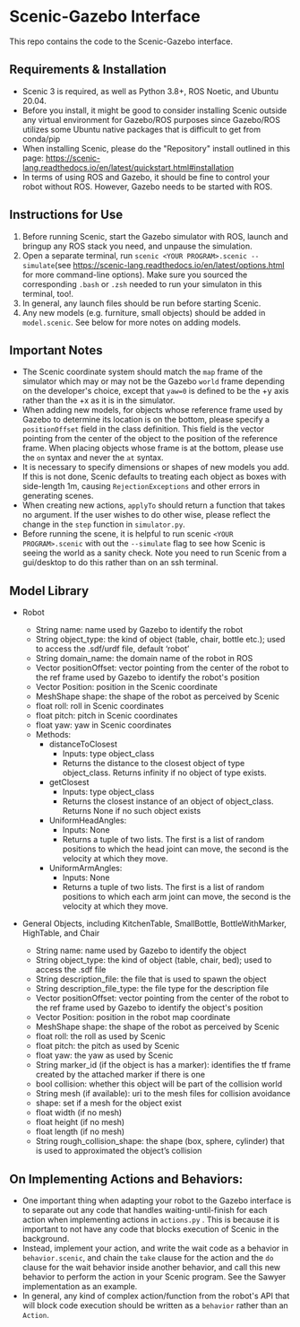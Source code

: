 ﻿# Scenic-Gazebo Interface
This repo contains the code to the Scenic-Gazebo interface.
## Requirements & Installation

 - Scenic 3 is required, as well as Python 3.8+, ROS Noetic, and Ubuntu 20.04.
 - Before you install, it might be good to consider installing Scenic outside any virtual environment for Gazebo/ROS purposes since Gazebo/ROS utilizes some Ubuntu native packages that is difficult to get from conda/pip
 - When installing Scenic, please do the "Repository" install outlined in this page: https://scenic-lang.readthedocs.io/en/latest/quickstart.html#installation 
 - In terms of using ROS and Gazebo, it should be fine to control your robot without ROS. However, Gazebo needs to be started with ROS.

## Instructions for Use

 1. Before running Scenic, start the Gazebo simulator with ROS, launch and bringup any ROS stack you need, and unpause the
    simulation. 
 2. Open a separate terminal, run `scenic <YOUR PROGRAM>.scenic --simulate`(see https://scenic-lang.readthedocs.io/en/latest/options.html for more
    command-line options). Make sure you sourced the corresponding `.bash` or `.zsh` needed to run your simulaton in this terminal, too!.
 3. In general, any launch files should be run before starting Scenic.
 4. Any new models (e.g. furniture, small objects) should be added in `model.scenic`. See below for more notes on adding models. 

## Important Notes

 - The Scenic coordinate system should match the `map` frame of the simulator which may or may not be the Gazebo `world` frame depending on the developer's choice, except that `yaw=0` is defined to be the +y axis rather than the +x as it is in the simulator.
 - When adding new models, for objects whose reference frame used by Gazebo to determine its location is on the bottom, please specify a `positionOffset` field in the class definition. This field is the vector pointing from the center of the object to the position of the reference frame. When placing objects whose frame is at the bottom, please use the `on` syntax and never the `at` syntax.
 - It is necessary to specify dimensions or shapes of new models you add. If this is not done, Scenic defaults to treating each object as boxes with side-length 1m, causing `RejectionExceptions` and other errors in generating scenes.
 - When creating new actions, `applyTo` should return a function that takes no argument. If the user wishes to do other wise, please reflect the change in the `step` function in `simulator.py`.
 - Before running the scene, it is helpful to run scenic `<YOUR PROGRAM>.scenic` with out the `--simulate` flag to see how Scenic is seeing the world as a sanity check. Note you need to run Scenic from a gui/desktop to do this rather than on an ssh terminal.

## Model Library
-   Robot
	-   String name: name used by Gazebo to identify the robot
	-   String object_type: the kind of object (table, chair, bottle etc.); used to access the .sdf/urdf file, default ‘robot’
	-  String domain_name: the domain name of the robot in ROS
	- Vector positionOffset: vector pointing from the center of the robot to the ref frame used by Gazebo to identify the robot's position
	-   Vector Position: position in the Scenic coordinate
	-  MeshShape shape: the shape of the robot as perceived by Scenic
	-   float roll: roll in Scenic coordinates
	-   float pitch: pitch in Scenic coordinates
	-   float yaw: yaw in Scenic coordinates
	-   Methods:
		-   distanceToClosest
			-   Inputs: type object_class
			-   Returns the distance to the closest object of type object_class. Returns infinity if no object of type exists.
		-   getClosest
			-   Inputs: type object_class
			-   Returns the closest instance of an object of object_class. Returns None if no such object exists
		-   UniformHeadAngles:
			-   Inputs: None
			-   Returns a tuple of two lists. The first is a list of random positions to which the head joint can move, the second is the velocity at which they move.
		-   UniformArmAngles:
			-   Inputs: None
			-   Returns a tuple of two lists. The first is a list of random positions to which each arm joint can move, the second is the velocity at which they move.

-   General Objects, including KitchenTable, SmallBottle, BottleWithMarker, HighTable, and Chair
	-   String name: name used by Gazebo to identify the object
	-   String object_type: the kind of object (table, chair, bed); used to access the .sdf file
	-  String description_file: the file that  is used to spawn the object
	-  String description_file_type: the file type for the description file
	- Vector positionOffset: vector pointing from the center of the robot to the ref frame used by Gazebo to identify the object's position
	-   Vector Position: position in the robot  map coordinate
	-  MeshShape shape: the shape of the robot as perceived by Scenic
	-   float roll: the roll as used by Scenic
	-   float pitch: the pitch as used by Scenic
	-   float yaw: the yaw as used by Scenic
	-   String marker_id (if the object is has a marker): identifies the tf frame created by the attached marker if there is one
	-   bool collision: whether this object will be part of the collision world
	-   String mesh (if available): uri to the mesh files for collision avoidance
	-   shape: set if a mesh for the object exist  
	-   float width (if no mesh)
	-   float height (if no mesh)
	-   float length (if no mesh) 
	-   String rough_collision_shape: the shape (box, sphere, cylinder) that is used to approximated the object’s collision
## On Implementing Actions and Behaviors:
- One important thing when adapting your robot to the Gazebo interface is to separate out any code that handles waiting-until-finish for each action when implementing actions in `actions.py` . This is because it is important to not have any code that blocks execution of Scenic in the background. 
- Instead, implement your action, and write the wait code as a behavior in `behavior.scenic`, and chain the `take` clause for the action and the `do` clause for the wait behavior inside another behavior, and call this new behavior to perform the action in your Scenic program. See the Sawyer implementation as an example.
- In general, any kind of complex action/function from the robot's API that will block code execution should be written as a `behavior` rather than an `Action`.
